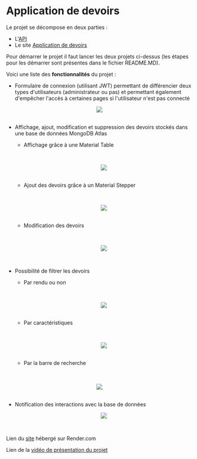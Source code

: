 # Application de devoirs

Le projet se décompose en deux parties :
- L'[API](https://github.com/ThomasDELMARE/Angular/tree/main/api)
- Le site [Application de devoirs](https://github.com/ThomasDELMARE/Angular/tree/main/assignments) 

Pour démarrer le projet il faut lancer les deux projets ci-dessus (les étapes pour les démarrer sont présentes dans le fichier README.MD).

Voici une liste des **fonctionnalités** du projet :

- Formulaire de connexion (utilisant JWT) permettant de différencier deux types d'utilisateurs (administrateur ou pas) et permettant également d'empêcher l'accès à certaines pages si l'utilisateur n'est pas connecté

<div align="center">
  <img src="https://media.giphy.com/media/okJ6a0kgudjJKFpnVQ/giphy.gif"/>
</div>
<br>


- Affichage, ajout, modification et suppression des devoirs stockés dans une base de données MongoDB Atlas

    - Affichage grâce à une Material Table

    <br><div align="center">
        <img src="https://media.giphy.com/media/gAabVOAVroj5TgcM7G/giphy.gif"/>
    </div><br>

    - Ajout des devoirs grâce à un Material Stepper

    <br><div align="center">
        <img src="https://media.giphy.com/media/ocOe2gcFFG2FEI9nHO/giphy.gif"/>
    </div><br>

    - Modification des devoirs

    <br><div align="center">
        <img src="https://media.giphy.com/media/he5kRhRdZqSeYl5ru9/giphy.gif"/>
    </div><br>

- Possibilité de filtrer les devoirs
    
    - Par rendu ou non

    <br><div align="center">
        <img src="https://media.giphy.com/media/ykkANdVV5bu4olu0C8/giphy.gif"/>
    </div><br>

    - Par caractéristiques

    <br><div align="center">
        <img src="https://media.giphy.com/media/L6jWjwmZnG8F0HmjIq/giphy.gif"/>
    </div><br>

    - Par la barre de recherche
<br>
<br>
    <div align="center">
        <img src="https://media.giphy.com/media/aaIfJ4Zb3hgptEptrA/giphy.gif"/>
    </div><br>

- Notification des interactions avec la base de données

    <div align="center">
            <img src="https://media.giphy.com/media/gDUeMBPVB9lNWlit3N/giphy.gif"/>
    </div>

<br>

Lien du [site](https://devoir.onrender.com/) hébergé sur Render.com

Lien de la [vidéo de présentation du projet]()